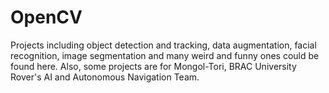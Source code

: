# OpenCV
Projects including object detection and tracking, data augmentation, facial recognition, image segmentation and many weird and funny ones could be found here. Also, some projects are for Mongol-Tori, BRAC University Rover's AI and Autonomous Navigation Team.
